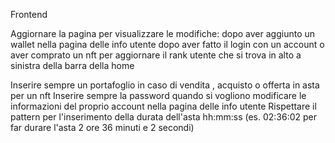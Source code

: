 Frontend

Aggiornare la pagina per visualizzare le modifiche:
dopo aver aggiunto un wallet nella pagina delle info utente
dopo aver fatto il login con un account o aver comprato un nft per aggiornare il rank utente che si trova in alto a sinistra della barra della home

Inserire sempre un portafoglio in caso di vendita , acquisto o offerta in asta per un nft
Inserire sempre la password quando si vogliono modificare le informazioni del proprio account nella pagina delle info utente
Rispettare il pattern per l'inserimento della durata dell'asta hh:mm:ss (es. 02:36:02 per far durare l'asta 2 ore 36 minuti e 2 secondi) 
